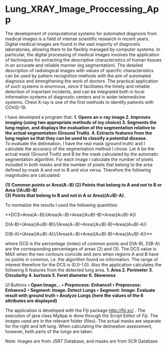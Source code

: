 # Lung_XRAY_Image_Proccessing_App

The development of computational systems for automated diagnosis from medical images is a field of intense scientific research in recent years. Digital medical images are found in the vast majority of diagnostic laboratories, allowing them to be flexibly managed by computer systems. In particular, the digital processing of medical images involves the application of techniques for extracting the descriptive characteristics of human tissues in an accurate and reliable manner (eg segmentation). The detailed description of radiological images with values of specific characteristics can be used by pattern recognition methods with the aim of automated diagnosis and strengthening the work of doctors. The practical application of such systems is enormous, since it facilitates the timely and reliable detection of important incidents, and can be integrated both in local information systems of diagnostic centers and in wider telemedicine systems. Chest X-ray is one of the first methods to identify patients with COVID-19.

I have developed a program that:
**1.	Opens an x-ray image
2.	Improves imaging (using two appropriate methods of my choice)
3.	Segments the lung region, and displays the evaluation of the segmentation relative to the actual segmentation (Ground Truth).
4.	Extracts features from the lung region so that they can be used to classify a potential disease.**  
To evaluate the delineation, I have the real mask (ground truth) and I calculate the accuracy of the segmentation method I chose. Let A be the actual mask (Ground Truth) and B be the mask calculated by the automatic segmentation algorithm. For each image I calculate the number of pixels included in both masks and the number of pixels that belong to the area defined by mask A and not to B and vice versa. Therefore the following magnitudes are calculated: 

**(1) Common points or Area(A∩B)
(2) Points that belong to A and not to B or Area ((A∪B)-B)  
(3) Points that belong to B and not in A or Area((A∪B)-A).**

To normalize the results I used the following quantities:

**DCS=Area(A∩B)/(Area(A∩B)+Area((A∪B)-B)+Area((A∪B)-A))

D(A-B)=(Area((A∪B)-B))/(Area(A∩B)+Area((A∪B)-B)+Area((A∪B)-A))

D(B-A)=(Area((A∪B)-A))/(Area(A∩B)+Area((A∪B)-B)+Area((A∪B)-A))**

where DCS is the percentage (index) of common points and D(A-B), D(B-A) are the corresponding percentages of areas (2) and (3). The DCS value is MAX when the two contours coincide and zero when regions A and B have no points in common, i.e. the algorithm found no information. The range of interest therefore for the DCS is (0.0-1.0).
Also the application calculates the following 6 features from the detected lung area.
**1.	Area
2.	Perimeter
3.	Circularity
4.	kurtosis
5.	Feret diameter
6.	Skewness**

UI Buttons
**• Open Image…
• Preprocess: Enhance1
• Preprocess: Enhance2
• Segment: Image: Detect Lungs
• Segment: Image: Evaluate result with ground truth
• Analyze Lungs (here the values of the 6 attributes are displayed)**

The application is developed with the Fiji package http://fiji.sc/  . The execution of java class MyApp  is done through the Script Editor of Fiji.
The images used are in the relevant folder (files). The actual masks are separate for the right and left lung. When calculating the delineation assessment, however, both parts of the lungs are taken.

Note: Images are from JSRT Database, and masks are from SCR Database









































